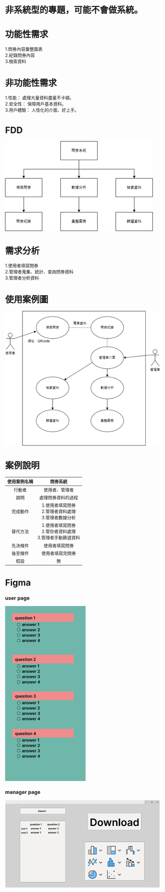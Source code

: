 # 非系統型的專題，可能不會做系統。

# 功能性需求
1.問券內容彙整圖表<br>
2.紀錄問券內容<br>
3.檢索資料<br>

# 非功能性需求
1.性能： 處理大量資料盡量不卡頓。<br>
2.安全性： 保障用戶基本資料。<br>
3.用戶體驗： 人性化的介面、好上手。<br>

# FDD
![TEST](img/FDD.png "FDD")


# 需求分析
1.使用者填寫問券<br>
2.管理者蒐集、統計、查詢問券資料<br>
3.管理者分析資料<br>

# 使用案例圖
![TEST](img/UseCase.png "UseCase")

# 案例說明
|使用案例名稱|問券系統|
|:----:|:---:|
|行動者|使用者、管理者|
|說明|處理問券資料的過程|
|完成動作|1.使用者填寫問券<br>2.管理者資料處理<br>3.管理者數據分析|
|替代方法|1.使用者填寫問券<br>2.管你者資料處理<br>3.管理者手動篩選資料|
|先決條件|使用者填寫問券|
|後至條件|使用者填寫完問券|
|假設|無|

# Figma
### user page

<img src="https://github.com/c110118141/Team-10/blob/main/img/user.png?raw=true" width="262" height="568" alt="圖片描述">

### manager page
![TEST](img/manager.png "manager page")

